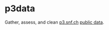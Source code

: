 # p3data

Gather, assess, and clean [p3.snf.ch](http://p3.snf.ch) [public data](http://p3.snf.ch/Pages/DataAndDocumentation.aspx).
